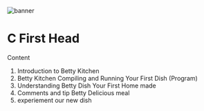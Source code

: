 ![banner](/images.avif)


# C First Head

Content
1. Introduction to Betty Kitchen
2. Betty Kitchen Compiling and Running Your First Dish (Program)
3. Understanding  Betty Dish Your First Home made
4. Comments and tip Betty Delicious meal
5. experiement our new dish 